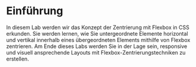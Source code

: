 # Einführung

In diesem Lab werden wir das Konzept der Zentrierung mit Flexbox in CSS erkunden. Sie werden lernen, wie Sie untergeordnete Elemente horizontal und vertikal innerhalb eines übergeordneten Elements mithilfe von Flexbox zentrieren. Am Ende dieses Labs werden Sie in der Lage sein, responsive und visuell ansprechende Layouts mit Flexbox-Zentrierungstechniken zu erstellen.

